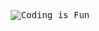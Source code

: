 <pre><img align="right" alt="Coding is Fun" src="https://64.media.tumblr.com/26374943fcc9ac9d42c1c106c4d521bf/tumblr_p5reygg7TP1rqrxg3o1_1280.gifv"> </pre>
